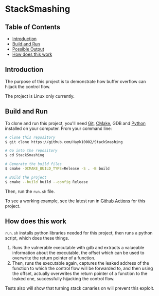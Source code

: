 # StackSmashing

## Table of Contents
- [Introduction](#introduction)
- [Build and Run](#build-and-run)
- [Possible Output](#possible-output)
- [How does this work](#how-does-this-work)

## Introduction
The purpose of this project is to demonstrate how buffer overflow can hijack the control flow.

The project is Linux only currently.

## Build and Run
To clone and run this project, you'll need [Git](https://git-scm.com), [CMake](https://cmake.org/), GDB and [Python](https://python.org) installed on your computer. From your command line:

```bash
# Clone this repository
$ git clone https://github.com/Hayk10002/StackSmashing

# Go into the repository
$ cd StackSmashing

# Generate the build files
$ cmake -DCMAKE_BUILD_TYPE=Release -S . -B build

# Build the project
$ cmake --build build --config Release
```

Then, run the `run.sh` file. 

To see a working example, see the latest run in [Github Actions](https://github.com/Hayk10002/StackSmashing/actions) for this project.

## How does this work
`run.sh` installs python libraries needed for this project, then runs a python script, which does these things.

1. Runs the vulnerable executable with gdb and extracts a valueable information about the executable, the offset which can be used to overwrite the return pointer of a function.
1. Then, runs the executable again, captures the leaked address of the function to which the control flow will be forwarded to, and then using the offset, actually overwrites the return pointer of a function to the leaked one, successfully hijacking the control flow.

Tests also will show that turning stack canaries on will prevent this exploit.
